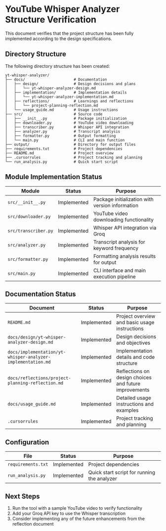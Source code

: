 # YouTube Whisper Analyzer Structure Verification

This document verifies that the project structure has been fully implemented according to the design specifications.

## Directory Structure

The following directory structure has been created:

```
yt-whisper-analyzer/
├── docs/                      # Documentation
│   ├── design/                # Design decisions and plans
│   │   └── yt-whisper-analyzer-design.md
│   ├── implementation/        # Implementation details
│   │   └── yt-whisper-analyzer-implementation.md
│   ├── reflections/           # Learnings and reflections
│   │   └── project-planning-reflection.md
│   └── usage_guide.md         # Usage instructions
├── src/                       # Source code
│   ├── __init__.py            # Package initialization
│   ├── downloader.py          # YouTube video downloading
│   ├── transcriber.py         # Whisper API integration
│   ├── analyzer.py            # Transcript analysis
│   ├── formatter.py           # Output formatting
│   └── main.py                # CLI and main function
├── output/                    # Directory for output files
├── requirements.txt           # Project dependencies
├── README.md                  # Project overview
├── .cursorrules               # Project tracking and planning
└── run_analysis.py            # Quick start script
```

## Module Implementation Status

| Module | Status | Purpose |
|--------|--------|---------|
| `src/__init__.py` | Implemented | Package initialization with version information |
| `src/downloader.py` | Implemented | YouTube video downloading functionality |
| `src/transcriber.py` | Implemented | Whisper API integration via Groq |
| `src/analyzer.py` | Implemented | Transcript analysis for keyword frequency |
| `src/formatter.py` | Implemented | Formatting analysis results for output |
| `src/main.py` | Implemented | CLI interface and main execution pipeline |

## Documentation Status

| Document | Status | Purpose |
|----------|--------|---------|
| `README.md` | Implemented | Project overview and basic usage instructions |
| `docs/design/yt-whisper-analyzer-design.md` | Implemented | Design decisions and objectives |
| `docs/implementation/yt-whisper-analyzer-implementation.md` | Implemented | Implementation details and code structure |
| `docs/reflections/project-planning-reflection.md` | Implemented | Reflections on design choices and future improvements |
| `docs/usage_guide.md` | Implemented | Detailed usage instructions and examples |
| `.cursorrules` | Implemented | Project tracking and planning |

## Configuration

| File | Status | Purpose |
|------|--------|---------|
| `requirements.txt` | Implemented | Project dependencies |
| `run_analysis.py` | Implemented | Quick start script for running the analyzer |

## Next Steps

1. Run the tool with a sample YouTube video to verify functionality
2. Add your Groq API key to use the Whisper transcription
3. Consider implementing any of the future enhancements from the reflection document 
